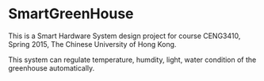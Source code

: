 # SmartGreenHouse


This is a Smart Hardware System design project for course CENG3410, Spring 2015, The Chinese University of Hong Kong.

This system can regulate temperature, humdity, light, water condition of the greenhouse automatically.

